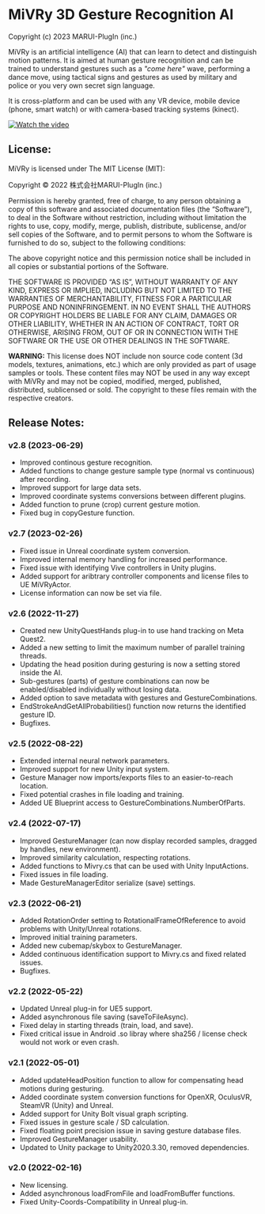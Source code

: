 # MiVRy 3D Gesture Recognition AI
Copyright (c) 2023 MARUI-PlugIn (inc.)

MiVRy is an artificial intelligence (AI) that can learn to detect and distinguish motion patterns. It is aimed at human gesture recognition and can be trained to understand gestures such as a *"come here"* wave, performing a dance move, using tactical signs and gestures as used by military and police or you very own secret sign language.

It is cross-platform and can be used with any VR device, mobile device (phone, smart watch) or with camera-based tracking systems (kinect).

[![Watch the video](https://img.youtube.com/vi/N-84gPjY0Eo/hqdefault.jpg)](https://youtu.be/N-84gPjY0Eo)

## License:
MiVRy is licensed under The MIT License (MIT):

Copyright © 2022 株式会社MARUI-PlugIn (inc.)

Permission is hereby granted, free of charge, to any person obtaining a copy of this software and associated documentation files (the “Software”), to deal in the Software without restriction, including without limitation the rights to use, copy, modify, merge, publish, distribute, sublicense, and/or sell copies of the Software, and to permit persons to whom the Software is furnished to do so, subject to the following conditions:

The above copyright notice and this permission notice shall be included in all copies or substantial portions of the Software.

THE SOFTWARE IS PROVIDED “AS IS”, WITHOUT WARRANTY OF ANY KIND, EXPRESS OR IMPLIED, INCLUDING BUT NOT LIMITED TO THE WARRANTIES OF MERCHANTABILITY, FITNESS FOR A PARTICULAR PURPOSE AND NONINFRINGEMENT. IN NO EVENT SHALL THE AUTHORS OR COPYRIGHT HOLDERS BE LIABLE FOR ANY CLAIM, DAMAGES OR OTHER LIABILITY, WHETHER IN AN ACTION OF CONTRACT, TORT OR OTHERWISE, ARISING FROM, OUT OF OR IN CONNECTION WITH THE SOFTWARE OR THE USE OR OTHER DEALINGS IN THE SOFTWARE.

**WARNING:**
This license does NOT include non source code content (3d models, textures, animations, etc.) which are only provided as part of usage samples or tools.
These content files may NOT be used in any way except with MiVRy and may not be copied, modified, merged, published, distributed, sublicensed or sold.
The copyright to these files remain with the respective creators.

## Release Notes:

### v2.8 (2023-06-29)

- Improved continous gesture recognition.
- Added functions to change gesture sample type (normal vs continuous) after recording.
- Improved support for large data sets.
- Improved coordinate systems conversions between different plugins.
- Added function to prune (crop) current gesture motion.
- Fixed bug in copyGesture function.

### v2.7 (2023-02-26)

- Fixed issue in Unreal coordinate system conversion.
- Improved internal memory handling for increased performance.
- Fixed issue with identifying Vive controllers in Unity plugins.
- Added support for aribtrary controller components and license files to UE MiVRyActor.
- License information can now be set via file.

### v2.6 (2022-11-27)

- Created new UnityQuestHands plug-in to use hand tracking on Meta Quest2.
- Added a new setting to limit the maximum number of parallel training threads.
- Updating the head position during gesturing is now a setting stored inside the AI.
- Sub-gestures (parts) of gesture combinations can now be enabled/disabled individually without losing data.
- Added option to save metadata with gestures and GestureCombinations.
- EndStrokeAndGetAllProbabilities() function now returns the identified gesture ID.
- Bugfixes.

### v2.5 (2022-08-22)

- Extended internal neural network parameters.
- Improved support for new Unity input system.
- Gesture Manager now imports/exports files to an easier-to-reach location.
- Fixed potential crashes in file loading and training.
- Added UE Blueprint access to GestureCombinations.NumberOfParts.

### v2.4 (2022-07-17)

- Improved GestureManager (can now display recorded samples, dragged by handles, new environment).
- Improved similarity calculation, respecting rotations.
- Added functions to Mivry.cs that can be used with Unity InputActions.
- Fixed issues in file loading.
- Made GestureManagerEditor serialize (save) settings.

### v2.3 (2022-06-21)

- Added RotationOrder setting to RotationalFrameOfReference to avoid problems with Unity/Unreal rotations.
- Improved initial training parameters.
- Added new cubemap/skybox to GestureManager.
- Added continuous identification support to Mivry.cs and fixed related issues.
- Bugfixes.

### v2.2 (2022-05-22)

- Updated Unreal plug-in for UE5 support.
- Added asynchronous file saving (saveToFileAsync).
- Fixed delay in starting threads (train, load, and save).
- Fixed critical issue in Android .so libray where sha256 / license check would not work or even crash.

### v2.1 (2022-05-01)

- Added updateHeadPosition function to allow for compensating head motions during gesturing.
- Added coordinate system conversion functions for OpenXR, OculusVR, SteamVR (Unity) and Unreal.
- Added support for Unity Bolt visual graph scripting.
- Fixed issues in gesture scale / SD calculation.
- Fixed floating point precision issue in saving gesture database files.
- Improved GestureManager usability.
- Updated to Unity package to Unity2020.3.30, removed dependencies.

### v2.0 (2022-02-16)

- New licensing.
- Added asynchronous loadFromFile and loadFromBuffer functions.
- Fixed Unity-Coords-Compatibility in Unreal plug-in.
